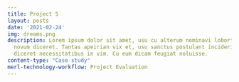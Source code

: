 ```yaml
---
title: Project 5
layout: posts
date: '2021-02-24'
img: dreams.png
description: Lorem ipsum dolor sit amet, usu cu alterum nominavi lobortis. At duo
  novum diceret. Tantas apeirian vix et, usu sanctus postulant inciderint ut, populo
  diceret necessitatibus in vim. Cu eum dicam feugiat noluisse.
content-type: "Case study"
merl-technology-workflow: Project Evaluation
---
```


